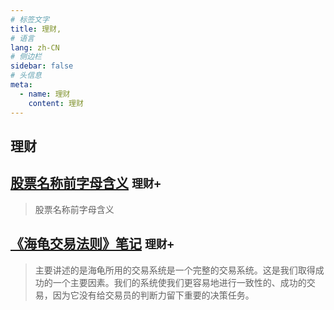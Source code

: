 ```yaml
---
# 标签文字
title: 理财,
# 语言
lang: zh-CN
# 侧边栏
sidebar: false
# 头信息
meta:
  - name: 理财
    content: 理财
---
```


## 理财
## [股票名称前字母含义](/all/股票名称前字母含义/)  `理财+` 
> 股票名称前字母含义

## [《海龟交易法则》笔记](/all/《海龟交易法则》笔记/)  `理财+` 
> 主要讲述的是海龟所用的交易系统是一个完整的交易系统。这是我们取得成功的一个主要因素。我们的系统使我们更容易地进行一致性的、成功的交易，因为它没有给交易员的判断力留下重要的决策任务。